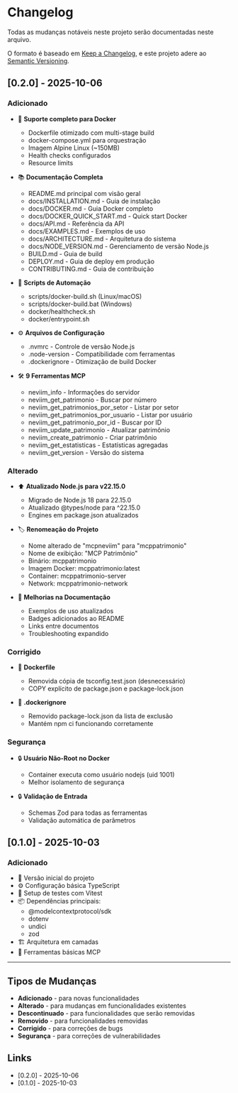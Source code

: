# Changelog

Todas as mudanças notáveis neste projeto serão documentadas neste arquivo.

O formato é baseado em [Keep a Changelog](https://keepachangelog.com/pt-BR/1.0.0/),
e este projeto adere ao [Semantic Versioning](https://semver.org/lang/pt-BR/).

## [0.2.0] - 2025-10-06

### Adicionado
- 🐳 **Suporte completo para Docker**
  - Dockerfile otimizado com multi-stage build
  - docker-compose.yml para orquestração
  - Imagem Alpine Linux (~150MB)
  - Health checks configurados
  - Resource limits

- 📚 **Documentação Completa**
  - README.md principal com visão geral
  - docs/INSTALLATION.md - Guia de instalação
  - docs/DOCKER.md - Guia Docker completo
  - docs/DOCKER_QUICK_START.md - Quick start Docker
  - docs/API.md - Referência da API
  - docs/EXAMPLES.md - Exemplos de uso
  - docs/ARCHITECTURE.md - Arquitetura do sistema
  - docs/NODE_VERSION.md - Gerenciamento de versão Node.js
  - BUILD.md - Guia de build
  - DEPLOY.md - Guia de deploy em produção
  - CONTRIBUTING.md - Guia de contribuição

- 🔧 **Scripts de Automação**
  - scripts/docker-build.sh (Linux/macOS)
  - scripts/docker-build.bat (Windows)
  - docker/healthcheck.sh
  - docker/entrypoint.sh

- ⚙️ **Arquivos de Configuração**
  - .nvmrc - Controle de versão Node.js
  - .node-version - Compatibilidade com ferramentas
  - .dockerignore - Otimização de build Docker

- 🛠️ **9 Ferramentas MCP**
  - neviim_info - Informações do servidor
  - neviim_get_patrimonio - Buscar por número
  - neviim_get_patrimonios_por_setor - Listar por setor
  - neviim_get_patrimonios_por_usuario - Listar por usuário
  - neviim_get_patrimonio_por_id - Buscar por ID
  - neviim_update_patrimonio - Atualizar patrimônio
  - neviim_create_patrimonio - Criar patrimônio
  - neviim_get_estatisticas - Estatísticas agregadas
  - neviim_get_version - Versão do sistema

### Alterado
- ⬆️ **Atualizado Node.js para v22.15.0**
  - Migrado de Node.js 18 para 22.15.0
  - Atualizado @types/node para ^22.15.0
  - Engines em package.json atualizados

- 🏷️ **Renomeação do Projeto**
  - Nome alterado de "mcpneviim" para "mcppatrimonio"
  - Nome de exibição: "MCP Patrimônio"
  - Binário: mcppatrimonio
  - Imagem Docker: mcppatrimonio:latest
  - Container: mcppatrimonio-server
  - Network: mcppatrimonio-network

- 📝 **Melhorias na Documentação**
  - Exemplos de uso atualizados
  - Badges adicionados ao README
  - Links entre documentos
  - Troubleshooting expandido

### Corrigido
- 🐛 **Dockerfile**
  - Removida cópia de tsconfig.test.json (desnecessário)
  - COPY explícito de package.json e package-lock.json

- 🐛 **.dockerignore**
  - Removido package-lock.json da lista de exclusão
  - Mantém npm ci funcionando corretamente

### Segurança
- 🔒 **Usuário Não-Root no Docker**
  - Container executa como usuário nodejs (uid 1001)
  - Melhor isolamento de segurança

- 🔒 **Validação de Entrada**
  - Schemas Zod para todas as ferramentas
  - Validação automática de parâmetros

## [0.1.0] - 2025-10-03

### Adicionado
- 🎉 Versão inicial do projeto
- ⚙️ Configuração básica TypeScript
- 🧪 Setup de testes com Vitest
- 📦 Dependências principais:
  - @modelcontextprotocol/sdk
  - dotenv
  - undici
  - zod
- 🏗️ Arquitetura em camadas
- 🔧 Ferramentas básicas MCP

---

## Tipos de Mudanças

- **Adicionado** - para novas funcionalidades
- **Alterado** - para mudanças em funcionalidades existentes
- **Descontinuado** - para funcionalidades que serão removidas
- **Removido** - para funcionalidades removidas
- **Corrigido** - para correções de bugs
- **Segurança** - para correções de vulnerabilidades

## Links

- [0.2.0] - 2025-10-06
- [0.1.0] - 2025-10-03
